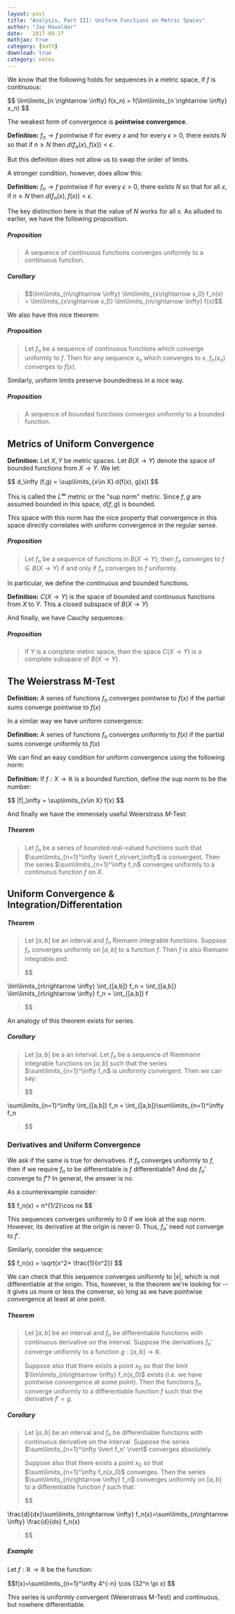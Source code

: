 ```yaml
---
layout: post
title: "Analysis, Part III: Uniform Functions on Metric Spaces"
author: "Jay Havaldar"
date:   2017-09-27
mathjax: true
category: [math]
download: true
category: notes
---
```


We know that the following holds for sequences in a metric space, if $f$ is continuous:
<p>$$
\lim\limits_{n \rightarrow \infty} f(x_n) = f(\lim\limits_{n \rightarrow \infty} x_n)
$$</p>

The weakest form of convergence is **pointwise convergence**. 

**Definition:** $f_n \rightarrow f$ pointwise if for every $x$ and for every $\epsilon > 0$, there exists $N$ so that if $n \geq N$ then $d(f_n(x), f(x)) < \epsilon$.

But this definition does not allow us to swap the order of limits. 

A stronger condition, however, does allow this:

**Definition:** $f_n \rightarrow f$ pointwise if for every $\epsilon > 0$, there exists $N$ so that for all $x$, if $n \geq N$ then $d(f_n(x), f(x)) < \epsilon$.

The key distinction here is that the value of $N$ works for all $x$. As alluded to earlier, we have the following proposition.

##### Proposition

> A sequence of continuous functions converges uniformly to a continuous function. 

##### Corollary

> <p>$$\lim\limits_{n\rightarrow \infty} \lim\limits_{x\rightarrow x_0} f_n(x) = \lim\limits_{x\rightarrow x_0} \lim\limits_{n\rightarrow \infty} f(x)$$</p>

We also have this nice theorem:

##### Proposition
> Let $f_n$ be a sequence of continuous functions which converge uniformly to $f$. Then for any sequence $x_n$ which converges to $x$, $f_n(x_n)$ converges to $f(x)$.

Similarly, uniform limits preserve boundedness in a nice way.

##### Proposition

> A sequence of bounded functions converges uniformly to a bounded function. 

## Metrics of Uniform Convergence

**Definition:** Let $X,Y$ be metric spaces. Let $B(X\rightarrow Y)$ denote the space of bounded functions from $X \rightarrow Y$. We let:
<p>$$
d_\infty (f,g) = \sup\limits_{x\in X} d(f(x), g(x))
$$</p>

This is called the $L^\infty$ metric or the "sup norm" metric. Since $f,g$ are assumed bounded in this space, $d(f,g)$ is bounded. 

This space with this norm has the nice property that convergence in this space directly correlates with uniform convergence in the regular sense.

##### Proposition

> Let $f_n$ be a sequence of functions in $B(X\rightarrow Y)$; then $f_n$ converges to $f \in B(X\rightarrow Y)$ if and only if $f_n$ converges to $f$ uniformly.

In particular, we define the continuous and bounded functions. 

**Definition:** $C(X\rightarrow Y)$ is the space of bounded and continuous functions from $X$ to $Y$. This a closed subspace of $B(X\rightarrow Y)$

And finally, we have Cauchy sequences:

##### Proposition 

> If $Y$ is a complete metric space, then the space $C(X\rightarrow Y)$ is a complete subspace of $B(X \rightarrow Y)$.

## The Weierstrass M-Test

**Definition:** A series of functions $f_n$ converges pointwise to $f(x)$ if the partial sums converge pointwise to $f(x)$

In a similar way we have uniform convergence:

**Definition:** A series of functions $f_n$ converges uniformly to $f(x)$ if the partial sums converge uniformly to $f(x)$

We can find an easy condition for uniform convergence using the following norm:

**Definition:** If $f: X \rightarrow \mathbb{R}$ is a bounded function, define the sup norm to be the number:
<p>$$
|f|_\infty = \sup\limits_{x\in X} f(x)
$$</p>

And finally we have the immensely useful Weierstrass $M$-Test:

##### Theorem

> Let $f_n$ be a series of bounded real-valued functions such that $\sum\limits_{n=1}^\infty \lvert f_n\rvert_\infty$ is convergent. Then the series $\sum\limits_{n=1}^\infty f_n$ converges uniformly to a continuous function $f$ on $X$.

## Uniform Convergence & Integration/Differentation

##### Theorem 

> Let $[a,b]$ be an interval and $f_n$ Riemann integrable functions. Suppose $f_n$ converges uniformly on $[a,b]$ to a function $f$. Then $f$ is also Riemann integrable and:
> <p>$$
\lim\limits_{n\rightarrow \infty} \int_{[a,b]} f_n =  \int_{[a,b]} \lim\limits_{n\rightarrow \infty}  f_n = \int_{[a,b]} f
>$$</p>

An analogy of this theorem exists for series.

##### Corollary

> Let $[a,b]$ be a an interval. Let $f_n$ be a sequence of Riemmann integrable functions on $[a,b]$ such that the series $\sum\limits_{n=1}^\infty f_n$ is uniformly convergent. Then we can say:
><p>$$
\sum\limits_{n=1}^\infty \int_{[a,b]} f_n = \int_{[a,b]}\sum\limits_{n=1}^\infty f_n 
>$$</p>

### Derivatives and Uniform Convergence

We ask if the same is true for derivatives. If $f_n$ converges uniformly to $f$, then if we require $f_n$ to be differentiable is $f$ differentiable? And do $f_n'$ converge to $f'$? In general, the answer is no. 

As a counterexample consider:

<p>$$
f_n(x) = n^{1/2}\cos nx
$$</p>

This sequences converges uniformly to $0$ if we look at the sup norm. However, its derivative at the origin is never $0$. Thus, $f_n'$ need not converge to $f'$.

Similarly, consider the sequence:

<p>$$
f_n(x) = \sqrt{x^2+ \frac{1}{n^2}}
$$</p>

We can check that this sequence converges uniformly to $\lvert x \rvert$, which is not differentiable at the origin. This, however, is the theorem we're looking for -- it gives us more or less the converse, so long as we have pointwise convergence at least at one point.

##### Theorem

> Let $[a,b]$ be an interval and $f_n$ be differentiable functions with continuous derivative on the interval. Suppose the derivatives $f_n'$ converge uniformly to a function $g: [a,b] \rightarrow \mathbb{R}$.
>
> Suppose also that there exists a point $x_0$ so that the limit $\lim\limits_{n\rightarrow \infty} f_n(x_0)$ exists (i.e. we have pointwise convergence at some point). Then the functions $f_n$ converge uniformly to a differentiable function $f$ such that the derivative $f' = g$.

##### Corollary

> Let $[a,b]$ be an interval and $f_n$ be differentiable functions with continuous derivative on the interval. Suppose the series $\sum\limits_{n=1}^\infty \lvert f_n' \rvert$ converges absolutely.
>
> Suppose also that there exists a point $x_0$ so that $\sum\limits_{n=1}^\infty f_n(x_0)$ converges. Then the series $\sum\limits_{n\rightarrow \infty} f_n$ converges uniformly on $[a,b]$ to a differentiable function $f$ such that:
><p>$$
\frac{d}{dx}\sum\limits_{n\rightarrow \infty} f_n(x)=\sum\limits_{n\rightarrow \infty} \frac{d}{dx} f_n(x)
>$$</p>

##### Example

Let $f: \mathbb{R} \rightarrow \mathbb{R}$ be the function:
<p>$$f(x)=\sum\limits_{n=1}^\infty 4^{-n} \cos (32^n \pi x)
$$</p>

This series is uniformly convergent (Weierstrass M-Test) and continuous, but nowhere differentiable.